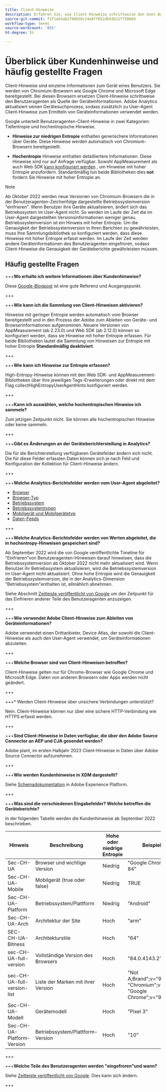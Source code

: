 ```yaml
---
title: Client-Hinweise
description: Erfahren Sie, wie Client-Hinweise schrittweise den User-Agent als Quelle der Geräteinformationen ersetzen.
source-git-commit: f2f1e64a62796b58c24e6ff652db93b21f750669
workflow-type: tm+mt
source-wordcount: '855'
ht-degree: 5%

---
```



# Überblick über Kundenhinweise und häufig gestellte Fragen

Client-Hinweise sind einzelne Informationen zum Gerät eines Benutzers. Sie werden von Chromium-Browsern wie Google Chrome und Microsoft Edge bereitgestellt. Bei diesen Browsern ersetzen Client-Hinweise schrittweise den Benutzeragenten als Quelle der Geräteinformationen. Adobe Analytics aktualisiert seinen Gerätesuchprozess, sodass zusätzlich zu User-Agent Client-Hinweise zum Ermitteln von Geräteinformationen verwendet werden.

Google unterteilt Benutzeragenten-Client-Hinweise in zwei Kategorien: Tiefentropie und hochentropische Hinweise.

* **Hinweise zur niedrigen Entropie** enthalten generischere Informationen über Geräte. Diese Hinweise werden automatisch von Chromium-Browsern bereitgestellt.

* **Hochentropie** Hinweise enthalten detailliertere Informationen. Diese Hinweise sind nur auf Anfrage verfügbar. Sowohl AppMeasurement als auch Web SDK [kann konfiguriert werden](/help/implement/vars/config-vars/collecthighentropyuseragenthints.md) , um Hinweise mit hoher Entropie anzufordern. Standardmäßig tun beide Bibliotheken dies **not** fordern Sie Hinweise mit hoher Entropie an.

>[!NOTE]
>
>Ab Oktober 2022 werden neue Versionen von Chromium-Browsern die in der Benutzeragenten-Zeichenfolge dargestellte Betriebssystemversion &quot;einfrieren&quot;. Wenn Benutzer ihre Geräte aktualisieren, ändert sich das Betriebssystem im User-Agent nicht. So werden im Laufe der Zeit die im User-Agent dargestellten Versionsinformationen weniger genau. Betriebssystemversion ist ein Hinweis mit hoher Entropie. Um die Genauigkeit der Betriebssystemversion in Ihren Berichten zu gewährleisten, muss Ihre Sammlungsbibliothek so konfiguriert werden, dass diese Hinweise mit hoher Entropie erfasst werden. Im Laufe der Zeit werden andere Geräteinformationen des Benutzeragenten eingefroren, sodass Client-Hinweise die Genauigkeit der Geräteberichte gewährleisten müssen.

## Häufig gestellte Fragen

+++**Wo erhalte ich weitere Informationen über Kundenhinweise?**

Diese [Google-Blogpost](https://web.dev/user-agent-client-hints/) ist eine gute Referenz und Ausgangspunkt.

+++

+++**Wie kann ich die Sammlung von Client-Hinweisen aktivieren?**

Hinweise mit geringer Entropie werden automatisch vom Browser bereitgestellt und in den Prozess der Adobe zum Ableiten von Geräte- und Browserinformationen aufgenommen. Neuere Versionen von AppMeasurement (ab 2.23.0) und Web SDK (ab 2.12.0) können so konfiguriert werden, dass sie Hinweise mit hoher Entropie erfassen. Für beide Bibliotheken lautet die Sammlung von Hinweisen zur Entropie mit hoher Entropie **Standardmäßig deaktiviert**.

+++

+++**Wie kann ich Hinweise zur Entropie erfassen?**

High-Entropy-Hinweise können mit den Web SDK- und AppMeasurement-Bibliotheken über ihre jeweiligen Tags-Erweiterungen oder direkt mit dem Flag collectHighEntropyUserAgentHints konfiguriert werden.

+++

+++**Kann ich auswählen, welche hochentropischen Hinweise ich sammele?**

Zum jetzigen Zeitpunkt nicht. Sie können alle hochentropischen Hinweise oder keine sammeln.

+++

+++**Gibt es Änderungen an der Geräteberichterstellung in Analytics?**

Die für die Berichterstellung verfügbaren Gerätefelder ändern sich nicht. Die für diese Felder erfassten Daten können sich je nach Feld und Konfiguration der Kollektion für Client-Hinweise ändern.

+++

+++**Welche Analytics-Berichtsfelder werden vom User-Agent abgeleitet?**

* [Browser](https://experienceleague.adobe.com/docs/analytics/components/dimensions/browser.html?lang=en)
* [Browser-Typ](https://experienceleague.adobe.com/docs/analytics/components/dimensions/browser-type.html?lang=en)
* [Betriebssystem](https://experienceleague.adobe.com/docs/analytics/components/dimensions/operating-systems.html?lang=en)
* [Betriebssystemtypen](https://experienceleague.adobe.com/docs/analytics/components/dimensions/operating-system-types.html?lang=en)
* [Mobilgerät und Mobilgerätetyp](https://experienceleague.adobe.com/docs/analytics/components/dimensions/mobile-dimensions.html?lang=en)
* [Daten-Feeds](https://experienceleague.adobe.com/docs/analytics/export/analytics-data-feed/data-feed-contents/datafeeds-reference.html?lang=de)

+++

+++**Welche Analytics-Berichtsfelder werden von Werten abgeleitet, die in hochentropy-Hinweisen gespeichert sind?**

Ab September 2022 wird die von Google veröffentlichte Timeline für &quot;Einfrieren&quot;von Benutzeragenten-Hinweisen darauf hinweisen, dass die Betriebssystemversion ab Oktober 2022 nicht mehr aktualisiert wird. Wenn Benutzer ihr Betriebssystem aktualisieren, wird die Betriebssystemversion im User-Agent nicht aktualisiert. Ohne hohe Entropie wird die Genauigkeit der Betriebssystemversion, die in der Analytics-Dimension &quot;Betriebssystem&quot;enthalten ist, allmählich abnehmen.

Siehe Abschnitt [Zeitleiste veröffentlicht von Google](https://blog.chromium.org/2021/09/user-agent-reduction-origin-trial-and-dates.html) um den Zeitpunkt für das Einfrieren anderer Teile des Benutzeragenten anzuzeigen.

+++

+++**Wie verwendet Adobe Client-Hinweise zum Ableiten von Geräteinformationen?**

Adobe verwendet einen Drittanbieter, Device Atlas, der sowohl die Client-Hinweise als auch den User-Agent verwendet, um Geräteinformationen abzuleiten.

+++

+++**Welche Browser sind von Client-Hinweisen betroffen?**

Client-Hinweise gelten nur für Chrome-Browser wie Google Chrome und Microsoft Edge. Daten von anderen Browsern oder Apps werden nicht geändert.

+++

+++* Werden Client-Hinweise über unsichere Verbindungen unterstützt?

Nein. Client-Hinweise können nur über eine sichere HTTP-Verbindung wie HTTPS erfasst werden.

+++

+++**Sind Client-Hinweise in Daten verfügbar, die über den Adobe Source Connector an AEP und CJA gesendet werden?**

Adobe plant, im ersten Halbjahr 2023 Client-Hinweise in Daten über Adobe Source Connector aufzunehmen.

+++

+++**Wie werden Kundenhinweise in XDM dargestellt?**

Siehe [Schemadokumentation](https://github.com/adobe/xdm/blob/master/components/datatypes/browserdetails.schema.json#L121) in Adobe Experience Platform.

+++

+++**Was sind die verschiedenen Eingabefelder? Welche betreffen die Geräteberichte?**

In der folgenden Tabelle werden die Kundenhinweise ab September 2022 beschrieben.

| Hinweis | Beschreibung | Hohe oder niedrige Entropie | Beispiel |
| --- | --- | --- | --- | 
| Sec-CH-UA | Browser und wichtige Version | Niedrig | &quot;Google Chrome 84&quot; |
| Sec-CH-UA-Mobile | Mobilgerät (true oder false) | Niedrig | TRUE |
| Sec-CH-UA-Platform | Betriebssystem/Plattform | Niedrig | &quot;Android&quot; |
| Sec-CH-UA-Arch | Architektur der Site | Hoch | &quot;arm&quot; |
| SEC-CH-UA-Bitness | Architekturstile | Hoch | &quot;64&quot; |
| sec-CH-UA-full-version | Vollständige Version des Browsers | Hoch | &quot;84.0.4143.2&quot; |
| sec-CH-UA-full-version-list | Liste der Marken mit ihrer Version | Hoch | &quot;Not A;Brand&quot;;v=&quot;99&quot;, &quot;Chromium&quot;;v=&quot;98&quot;, &quot;Google Chrome&quot;;v=&quot;98&quot; |
| Sec-CH-UA-Modell | Gerätemodell | Hoch | &quot;Pixel 3&quot; |
| Sec-CH-UA-Platform-Version | Betriebssystem/Plattform-Version | Hoch | &quot;10&quot; |

+++



+++**Welche Teile des Benutzeragenten werden &quot;eingefroren&quot;und wann?**

Siehe [Zeitleiste veröffentlicht von Google](https://blog.chromium.org/2021/09/user-agent-reduction-origin-trial-and-dates.html). Dies kann sich ändern.

+++
